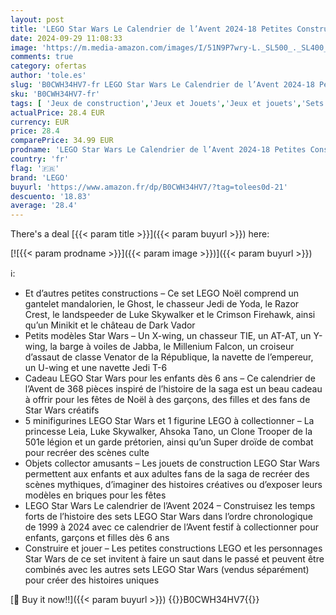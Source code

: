```yaml
---
layout: post
title: 'LEGO Star Wars Le Calendrier de l’Avent 2024-18 Petites Constructions à Collectionner - 6 Personnages - Idée de Cadeau de Noël pour Enfants dès 6 Ans Fans de la Guerre des Étoiles 75395'
date: 2024-09-29 11:08:33
image: 'https://m.media-amazon.com/images/I/51N9P7wry-L._SL500_._SL400_.jpg'
comments: true
category: ofertas
author: 'tole.es'
slug: 'B0CWH34HV7-fr LEGO Star Wars Le Calendrier de l’Avent 2024-18 Petites...'
sku: 'B0CWH34HV7-fr'
tags: [ 'Jeux de construction','Jeux et Jouets','Jeux et jouets','Sets de jeux de construction','lego','🇫🇷', ]
actualPrice: 28.4 EUR
currency: EUR
price: 28.4
comparePrice: 34.99 EUR
prodname: 'LEGO Star Wars Le Calendrier de l’Avent 2024-18 Petites Constructions à Collectionner - 6 Personnages - Idée de Cadeau de Noël pour Enfants dès 6 Ans Fans de la Guerre des Étoiles 75395'
country: 'fr'
flag: '🇫🇷'
brand: 'LEGO'
buyurl: 'https://www.amazon.fr/dp/B0CWH34HV7/?tag=tolees0d-21'
descuento: '18.83'
average: '28.4'
---
```


There's a deal [{{< param title >}}]({{< param buyurl >}})  here:

[![{{< param prodname >}}]({{< param image >}})]({{< param buyurl >}})

ℹ️:

- Et d’autres petites constructions – Ce set LEGO Noël comprend un gantelet mandalorien, le Ghost, le chasseur Jedi de Yoda, le Razor Crest, le landspeeder de Luke Skywalker et le Crimson Firehawk, ainsi qu’un Minikit et le château de Dark Vador
- Petits modèles Star Wars – Un X-wing, un chasseur TIE, un AT-AT, un Y-wing, la barge à voiles de Jabba, le Millenium Falcon, un croiseur d’assaut de classe Venator de la République, la navette de l’empereur, un U-wing et une navette Jedi T-6
- Cadeau LEGO Star Wars pour les enfants dès 6 ans – Ce calendrier de l’Avent de 368 pièces inspiré de l’histoire de la saga est un beau cadeau à offrir pour les fêtes de Noël à des garçons, des filles et des fans de Star Wars créatifs
- 5 minifigurines LEGO Star Wars et 1 figurine LEGO à collectionner – La princesse Leia, Luke Skywalker, Ahsoka Tano, un Clone Trooper de la 501e légion et un garde prétorien, ainsi qu’un Super droïde de combat pour recréer des scènes culte
- Objets collector amusants – Les jouets de construction LEGO Star Wars permettent aux enfants et aux adultes fans de la saga de recréer des scènes mythiques, d’imaginer des histoires créatives ou d’exposer leurs modèles en briques pour les fêtes
- LEGO Star Wars Le calendrier de l’Avent 2024 – Construisez les temps forts de l’histoire des sets LEGO Star Wars dans l’ordre chronologique de 1999 à 2024 avec ce calendrier de l’Avent festif à collectionner pour enfants, garçons et filles dès 6 ans
- Construire et jouer – Les petites constructions LEGO et les personnages Star Wars de ce set invitent à faire un saut dans le passé et peuvent être combinés avec les autres sets LEGO Star Wars (vendus séparément) pour créer des histoires uniques

[🛒 Buy it now!!]({{< param buyurl >}})
{{<world>}}B0CWH34HV7{{</world>}}
